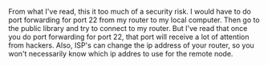 From what I've read, this it too much of a security risk.  I would have to do port forwarding for port 22 from my router to my local computer.  Then go to the public library and try to connect to my router.   But I've read that once you do port forwarding for port 22, that port will receive a lot of attention from hackers.  Also, ISP's can change the ip address of your router, so you won't necessarily know which ip addres to use for the remote node. 
